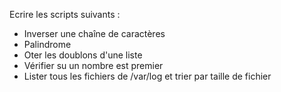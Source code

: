 Ecrire les scripts suivants : 

* Inverser une chaîne de caractères
* Palindrome
* Oter les doublons d'une liste
* Vérifier su un nombre est premier
* Lister tous les fichiers de /var/log et trier par taille de fichier 

